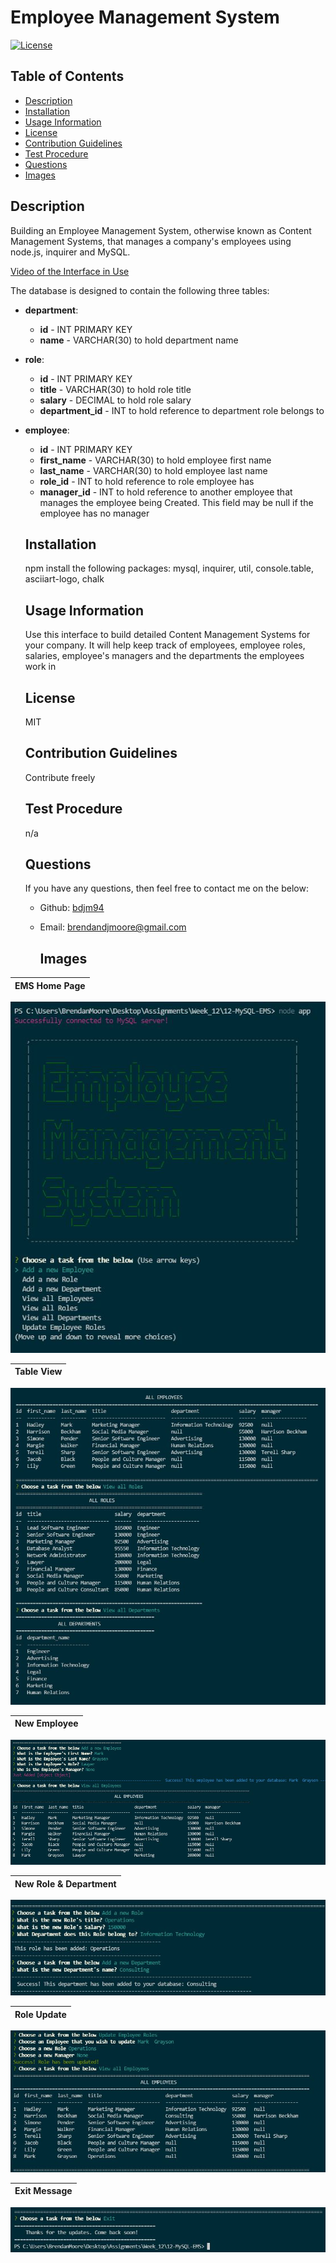 # Employee Management System

  [![License](https://img.shields.io/badge/License-MIT-red)](https://opensource.org/licenses/MIT)

  ## Table of Contents
  - [Description](#description)
  - [Installation](#installation)
  - [Usage Information](#usage-information)
  - [License](#license)
  - [Contribution Guidelines](#contribution-guidelines)
  - [Test Procedure](#test-procedure)
  - [Questions](#questions)
  - [Images](#images)

  ## Description
  Building an Employee Management System, otherwise known as Content Management Systems, that manages a company's employees using node.js, inquirer and MySQL.

  [Video of the Interface in Use](https://drive.google.com/file/d/1el35Jm4F5LCEQl_FMf3yvACT3so0k_8d/view?usp=sharing)

  The database is designed to contain the following three tables:

* **department**:

  * **id** - INT PRIMARY KEY
  * **name** - VARCHAR(30) to hold department name

* **role**:

  * **id** - INT PRIMARY KEY
  * **title** -  VARCHAR(30) to hold role title
  * **salary** -  DECIMAL to hold role salary
  * **department_id** -  INT to hold reference to department role belongs to

* **employee**:

  * **id** - INT PRIMARY KEY
  * **first_name** - VARCHAR(30) to hold employee first name
  * **last_name** - VARCHAR(30) to hold employee last name
  * **role_id** - INT to hold reference to role employee has
  * **manager_id** - INT to hold reference to another employee that manages the employee being Created. This field may be null if the employee has no manager

  ## Installation
  npm install the following packages: mysql, inquirer, util, console.table, asciiart-logo, chalk

  ## Usage Information
  Use this interface to build detailed Content Management Systems for your company. It will help keep track of employees, employee roles, salaries, employee's managers and the departments the employees work in

  ## License
  MIT

  ## Contribution Guidelines
  Contribute freely

  ## Test Procedure
  n/a

  ## Questions
  If you have any questions, then feel free to contact me on the below:
  - Github: [bdjm94](https://github.com/bdjm94)
  - Email: [brendandjmoore@gmail.com](brendandjmoore@gmail.com)

    ## Images

| EMS Home Page |
|------------|
  ![Home Page](./assets/home.JPG)

| Table View |
|------------|
  ![Tables](./assets/view_tables.JPG)

| New Employee |
|------------|
  ![New Employee](./assets/new_employee.JPG)

| New Role & Department |
|------------|
  ![New Role and Department](./assets/new_role_department.JPG)

| Role Update |
|------------|
  ![Role Update](./assets/role_update.JPG)

| Exit Message |
|------------|
  ![Exit](./assets/exit.JPG)

